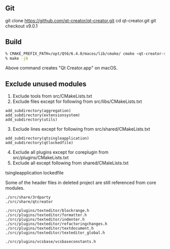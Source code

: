 Git
---

git clone https://github.com/qt-creator/qt-creator.git
cd qt-creator.git
git checkout v9.0.1

Build
-----
```bash
% CMAKE_PREFIX_PATH=/opt/Qt6/6.4.0/macos/lib/cmake/ cmake <qt-creator-src-dir>
% make -j8
```

Above command creates "Qt Creator.app" on macOS.

Exclude unused modules
------------
1. Exclude tools from src/CMakeLists.txt
2. Exclude files except for following from src/libs/CMakeLists.txt
```
add_subdirectory(aggregation)
add_subdirectory(extensionsystem)
add_subdirectory(utils)
```

3. Exclude lines except for following from src/shared/CMakeLists.txt
```
add_subdirectory(qtsingleapplication)
add_subdirectory(qtlockedfile)
```

4. Exclude all plugins except for coreplugin from src/plugins/CMakeLists.txt
5. Exclude all except following from shared/CMaleLists.txt

tsingleapplication
lockedfile


Some of the header files in deleted project are still referenced from core modules.

```
./src/share/3rdparty
./src/share/qtcreator

./src/plugins/texteditor/blockrange.h
./src/plugins/texteditor/formatter.h
./src/plugins/texteditor/indenter.h
./src/plugins/texteditor/refactoringchanges.h
./src/plugins/texteditor/textdocument.h
./src/plugins/texteditor/texteditor_global.h

./src/plugins/vcsbase/vcsbaseconstants.h
```
